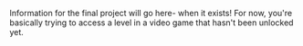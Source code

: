 Information for the final project will go here- when it exists! For now, you're basically trying to access a level in a video game that hasn't been unlocked yet.
